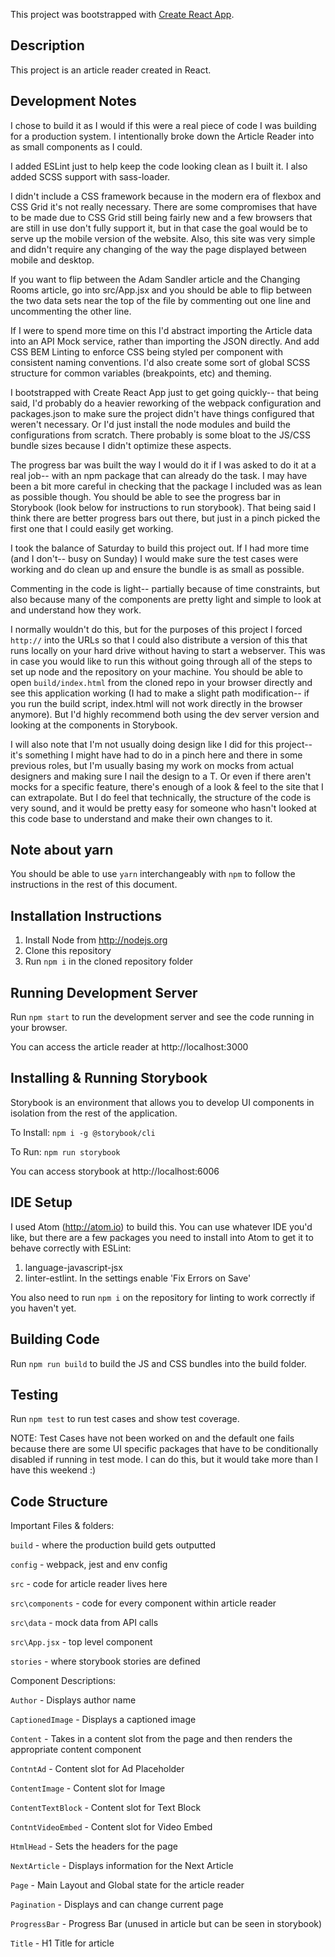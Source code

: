 This project was bootstrapped with [Create React App](https://github.com/facebookincubator/create-react-app).

## Description

This project is an article reader created in React.

## Development Notes

I chose to build it as I would if this were a real piece of code I was building for a production system. I intentionally broke down the Article Reader into as small components as I could.

I added ESLint just to help keep the code looking clean as I built it. I also added SCSS support with sass-loader.

I didn't include a CSS framework because in the modern era of flexbox and CSS Grid it's not really necessary. There are some compromises that have to be made due to CSS Grid still being fairly new and a few browsers that are still in use don't fully support it, but in that case the goal would be to serve up the mobile version of the website. Also, this site was very simple and didn't require any changing of the way the page displayed between mobile and desktop.

If you want to flip between the Adam Sandler article and the Changing Rooms article, go into src/App.jsx and you should be able to flip between the two data sets near the top of the file by commenting out one line and uncommenting the other line.

If I were to spend more time on this I'd abstract importing the Article data into an API Mock service, rather than importing the JSON directly. And add CSS BEM Linting to enforce CSS being styled per component with consistent naming conventions. I'd also create some sort of global SCSS structure for common variables (breakpoints, etc) and theming.

I bootstrapped with Create React App just to get going quickly-- that being said, I'd probably do a heavier reworking of the webpack configuration and packages.json to make sure the project didn't have things configured that weren't necessary. Or I'd just install the node modules and build the configurations from scratch. There probably is some bloat to the JS/CSS bundle sizes because I didn't optimize these aspects.

The progress bar was built the way I would do it if I was asked to do it at a real job-- with an npm package that can already do the task. I may have been a bit more careful in checking that the package I included was as lean as possible though. You should be able to see the progress bar in Storybook (look below for instructions to run storybook). That being said I think there are better progress bars out there, but just in a pinch picked the first one that I could easily get working.

I took the balance of Saturday to build this project out. If I had more time (and I don't-- busy on Sunday) I would make sure the test cases were working and do clean up and ensure the bundle is as small as possible.

Commenting in the code is light-- partially because of time constraints, but also because many of the components are pretty light and simple to look at and understand how they work.

I normally wouldn't do this, but for the purposes of this project I forced ```http://``` into the URLs so that I could also distribute a version of this that runs locally on your hard drive without having to start a webserver. This was in case you would like to run this without going through all of the steps to set up node and the repository on your machine. You should be able to open ```build/index.html``` from the cloned repo in your browser directly and see this application working (I had to make a slight path modification-- if you run the build script, index.html will not work directly in the browser anymore). But I'd highly recommend both using the dev server version and looking at the components in Storybook.

I will also note that I'm not usually doing design like I did for this project-- it's something I might have had to do in a pinch here and there in some previous roles, but I'm usually basing my work on mocks from actual designers and making sure I nail the design to a T. Or even if there aren't mocks for a specific feature, there's enough of a look & feel to the site that I can extrapolate. But I do feel that technically, the structure of the code is very sound, and it would be pretty easy for someone who hasn't looked at this code base to understand and make their own changes to it.

## Note about yarn

You should be able to use ```yarn``` interchangeably with ```npm``` to follow the instructions in the rest of this document.

## Installation Instructions

1. Install Node from http://nodejs.org
2. Clone this repository
2. Run ```npm i``` in the cloned repository folder

## Running Development Server

Run ```npm start``` to run the development server and see the code running in your browser.

You can access the article reader at http://localhost:3000

## Installing & Running Storybook

Storybook is an environment that allows you to develop UI components in isolation from the rest of the application.

To Install: ```npm i -g @storybook/cli```

To Run: ```npm run storybook```

You can access storybook at http://localhost:6006

## IDE Setup

I used Atom (http://atom.io) to build this. You can use whatever IDE you'd like, but there are a few packages you need to install into Atom to get it to behave correctly with ESLint:

1. language-javascript-jsx
2. linter-estlint. In the settings enable 'Fix Errors on Save'

You also need to run ```npm i``` on the repository for linting to work correctly if you haven't yet.

## Building Code

Run ```npm run build``` to build the JS and CSS bundles into the build folder.

## Testing

Run ```npm test``` to run test cases and show test coverage.

NOTE: Test Cases have not been worked on and the default one fails because there are some UI specific packages that have to be conditionally disabled if running in test mode. I can do this, but it would take more than I have this weekend :)

## Code Structure

Important Files & folders:

```build``` - where the production build gets outputted

```config``` - webpack, jest and env config

```src``` - code for article reader lives here

```src\components``` - code for every component within article reader

```src\data``` - mock data from API calls

```src\App.jsx``` - top level component

```stories``` - where storybook stories are defined

Component Descriptions:

```Author``` - Displays author name

```CaptionedImage``` - Displays a captioned image

```Content``` - Takes in a content slot from the page and then renders the appropriate content component

```ContntAd``` - Content slot for Ad Placeholder

```ContentImage``` - Content slot for Image

```ContentTextBlock``` - Content slot for Text Block

```ContntVideoEmbed``` - Content slot for Video Embed

```HtmlHead``` - Sets the headers for the page

```NextArticle``` - Displays information for the Next Article

```Page``` - Main Layout and Global state for the article reader

```Pagination``` - Displays and can change current page

```ProgressBar``` - Progress Bar (unused in article but can be seen in storybook)

```Title``` - H1 Title for article

